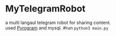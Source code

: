 # MyTelegramRobot
a multi langaul telegram robot for sharing content.
<br />used <a href="https://github.com/pyrogram/pyrogram">Pyrogram</a> and mysql.
#run
<code>python3 main.py</code>
